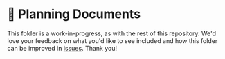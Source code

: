 # 📄 Planning Documents

This folder is a work-in-progress, as with the rest of this repository. We'd love your feedback on what you'd like to see included and how this folder can be improved in [issues](https://github.com/hackclub/assemble/issues). Thank you!

